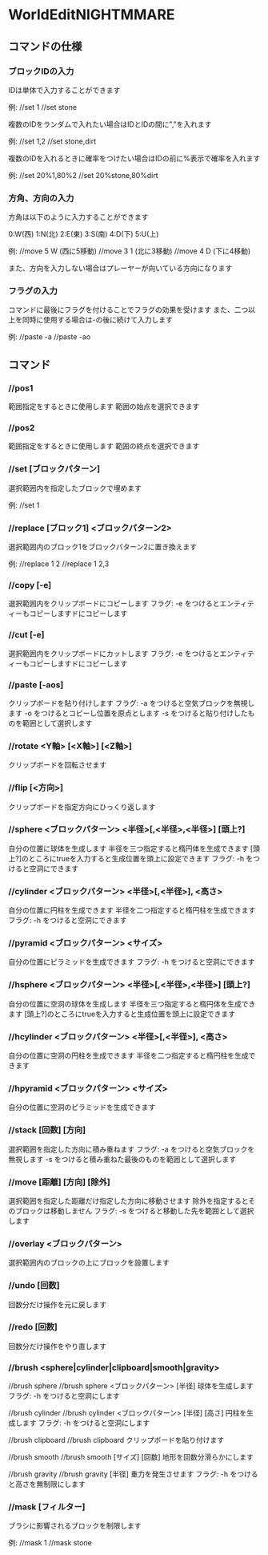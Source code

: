 # WorldEditNIGHTMMARE

## コマンドの仕様

### ブロックIDの入力

IDは単体で入力することができます

例: //set 1
    //set stone

複数のIDをランダムで入れたい場合はIDとIDの間に","を入れます

例: //set 1,2
    //set stone,dirt

複数のIDを入れるときに確率をつけたい場合はIDの前に%表示で確率を入れます

例: //set 20%1,80%2
    //set 20%stone,80%dirt

### 方角、方向の入力

方角は以下のように入力することができます

0:W(西) 1:N(北) 2:E(東) 3:S(南)
4:D(下) 5:U(上)

例: //move 5 W (西に5移動)
    //move 3 1 (北に3移動)
    //move 4 D (下に4移動)

また、方向を入力しない場合はプレーヤーが向いている方向になります

### フラグの入力

コマンドに最後にフラグを付けることでフラグの効果を受けます
また、二つ以上を同時に使用する場合は-の後に続けて入力します

例: //paste -a
    //paste -ao


## コマンド

### //pos1
範囲指定をするときに使用します
範囲の始点を選択できます

### //pos2
範囲指定をするときに使用します
範囲の終点を選択できます

### //set [ブロックパターン]
選択範囲内を指定したブロックで埋めます

例: //set 1

### //replace [ブロック1] <ブロックパターン2>
選択範囲内のブロック1をブロックパターン2に置き換えます

例: //replace 1 2
    //replace 1 2,3

### //copy [-e]
選択範囲内をクリップボードにコピーします
フラグ: -e をつけるとエンティティーもコピーしますドにコピーします

### //cut [-e]
選択範囲内をクリップボードにカットします
フラグ: -e をつけるとエンティティーもコピーしますドにコピーします

### //paste [-aos]
クリップボードを貼り付けします
フラグ: -a をつけると空気ブロックを無視します
        -o をつけるとコピーし位置を原点とします
        -s をつけると貼り付けしたものを範囲として選択します

### //rotate <Y軸> [<X軸>] [<Z軸>]
クリップボードを回転させます

### //flip [<方向>]
クリップボードを指定方向にひっくり返します

### //sphere <ブロックパターン> <半径>[,<半径>,<半径>] [頭上?]
自分の位置に球体を生成します
半径を三つ指定すると楕円体を生成できます
[頭上?]のところにtrueを入力すると生成位置を頭上に設定できます
フラグ: -h をつけると空洞にできます

### //cylinder <ブロックパターン> <半径>[,<半径>], <高さ>
自分の位置に円柱を生成できます
半径を二つ指定すると楕円柱を生成できます
フラグ: -h をつけると空洞にできます

### //pyramid <ブロックパターン> <サイズ>
自分の位置にピラミッドを生成できます
フラグ: -h をつけると空洞にできます

### //hsphere <ブロックパターン> <半径>[,<半径>,<半径>] [頭上?]
自分の位置に空洞の球体を生成します
半径を三つ指定すると楕円体を生成できます
[頭上?]のところにtrueを入力すると生成位置を頭上に設定できます

### //hcylinder <ブロックパターン> <半径>[,<半径>], <高さ>
自分の位置に空洞の円柱を生成できます
半径を二つ指定すると楕円柱を生成できます

### //hpyramid <ブロックパターン> <サイズ>
自分の位置に空洞のピラミッドを生成できます

### //stack [回数] [方向]
選択範囲を指定した方向に積み重ねます
フラグ: -a をつけると空気ブロックを無視します
        -s をつけると積み重ねた最後のものを範囲として選択します

### //move [距離] [方向] [除外]
選択範囲を指定した距離だけ指定した方向に移動させます
除外を指定するとそのブロックは移動しません
フラグ: -s をつけると移動した先を範囲として選択します

### //overlay <ブロックパターン>
選択範囲内のブロックの上にブロックを設置します

### //undo [回数]
回数分だけ操作を元に戻します

### //redo [回数]
回数分だけ操作をやり直します

### //brush <sphere|cylinder|clipboard|smooth|gravity>

//brush sphere
      //brush sphere <ブロックパターン> [半径]
      球体を生成します
      フラグ: -h をつけると空洞にします

//brush cylinder
      //brush cylinder <ブロックパターン> [半径] [高さ]
      円柱を生成します
      フラグ: -h をつけると空洞にします

//brush clipboard
      //brush clipboard
      クリップボードを貼り付けます

//brush smooth
      //brush smooth [サイズ] [回数]
      地形を回数分滑らかにします

//brush gravity
      //brush gravity [半径]
      重力を発生させます
      フラグ: -h をつけると高さを無制限にします

### //mask [フィルター]
ブラシに影響されるブロックを制限します

例: //mask 1
    //mask stone
